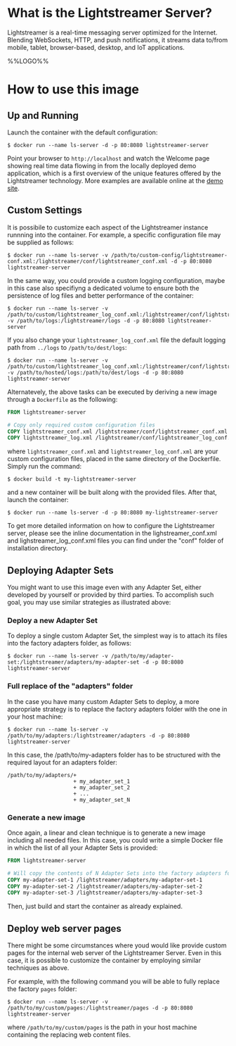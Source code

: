 # What is the Lightstreamer Server?

Lightstreamer is a real-time messaging server optimized for the Internet. Blending WebSockets, HTTP, and push notifications, it streams data to/from mobile, tablet, browser-based, desktop, and IoT applications.

%%LOGO%%

# How to use this image

## Up and Running

Launch the container with the default configuration:

```console
$ docker run --name ls-server -d -p 80:8080 lightstreamer-server
```

Point your browser to `http://localhost` and watch the Welcome page showing real time data flowing in from the locally deployed demo application, which is a first overview of the unique features offered by the Lightstreamer technology. More examples are available online at the [demo site](http://demos.lightstreamer.com).

## Custom Settings

It is possibile to customize each aspect of the Lightstreamer instance runnning into the container.
For example, a specific configuration file may be supplied as follows:

```console
$ docker run --name ls-server -v /path/to/custom-config/lightstreamer-conf.xml:/lightstreamer/conf/lightstreamer_conf.xml -d -p 80:8080 lightstreamer-server
```

In the same way, you could provide a custom logging configuration, maybe in this case also specifiyng a dedicated volume to ensure both the persistence of log files and better performance of the container:

```console
$ docker run --name ls-server -v /path/to/custom/lightstreamer_log_conf.xml:/lightstreamer/conf/lightstreamer_log_conf.xml -v /path/to/logs:/lightstreamer/logs -d -p 80:8080 lightstreamer-server
```

If you also change your `lightstreamer_log_conf.xml` file the default logging path from `../logs` to `/path/to/dest/logs`:

```console
$ docker run --name ls-server -v /path/to/custom/lightstreamer_log_conf.xml:/lightstreamer/conf/lightstreamer_log_conf.xml -v /path/to/hosted/logs:/path/to/dest/logs -d -p 80:8080 lightstreamer-server
```

Alternatevely, the above tasks can be executed by deriving a new image through a `Dockerfile` as the following:

```dockerfile
FROM lightstreamer-server

# Copy only required custom configuration files
COPY lightstreamer_conf.xml /lightstreamer/conf/lightstreamer_conf.xml
COPY lightsttreamer_log.xml /lightstreamer/conf/lightstreamer_log_conf.xml
```

where `lightstreamer_conf.xml` and `lightstreamer_log_conf.xml` are your custom configuration files, placed in the same directory of the Dockerfile. Simply run the command:

```
$ docker build -t my-lightstreamer-server
```

and a new container will be built along with the provided files.
After that, launch the container:

```console
$ docker run --name ls-server -d -p 80:8080 my-lightstreamer-server
```

To get more detailed information on how to configure the Lightstreamer server, please see the inline documentation in the lighstreamer_conf.xml and lighstreamer_log_conf.xml files you can find under the "conf" folder of installation directory.

## Deploying Adapter Sets
You might want to use this image even with any Adapter Set, either developed by yourself or provided by third parties.
To accomplish such goal, you may use similar strategies as illustrated above:

### Deploy a new Adapter Set

To deploy a single custom Adapter Set, the simplest way is to attach its files into the factory adapters folder, as follows:

```console
$ docker run --name ls-server -v /path/to/my/adapter-set:/lightstreamer/adapters/my-adapter-set -d -p 80:8080 lightstreamer-server
```
### Full replace of the "adapters" folder

In the case you have many custom Adapter Sets to deploy, a more appropriate strategy is to replace the factory adapters folder with the one in your host machine:

```console
$ docker run --name ls-server -v /path/to/my/adapters:/lightstreamer/adapters -d -p 80:8080 lightstreamer-server
```
In this case, the /path/to/my-adapters folder has to be structured with the required layout for an adapters folder:
```
/path/to/my/adapters/+
                     + my_adapter_set_1
                     + my_adapter_set_2
                     + ...
                     + my_adapter_set_N
```
### Generate a new image 
Once again, a linear and clean technique is to generate a new image including all needed files. In this case, you could write a simple Docker file in which the list of all your Adapter Sets is provided:

```dockerfile
FROM lightstreamer-server

# Will copy the contents of N Adapter Sets into the factory adapters folder
COPY my-adapter-set-1 /lightstreamer/adapters/my-adapter-set-1
COPY my-adapter-set-2 /lightstreamer/adapters/my-adapter-set-2
COPY my-adapter-set-3 /lightstreamer/adapters/my-adapter-set-3
```
Then, just build and start the container as already explained.

## Deploy web server pages
There might be some circumstances where youd would like provide custom pages for the internal web server of the Lightstreamer Server.
Even in this case, it is possible to customize the container by employing similar techniques as above.

For example, with the following command you will be able to fully replace the factory `pages` folder:

```console
$ docker run --name ls-server -v /path/to/my/custom/pages:/lightstreamer/pages -d -p 80:8080 lightstreamer-server
```
where `/path/to/my/custom/pages` is the path in your host machine containing the replacing web content files.

